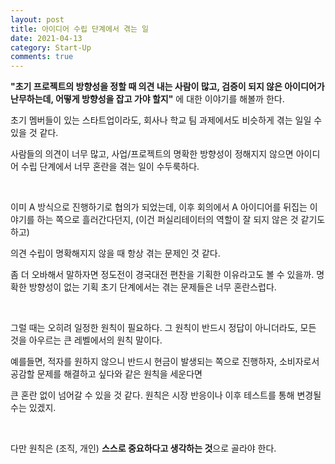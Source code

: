 ```yaml
---
layout: post
title: 아이디어 수립 단계에서 겪는 일
date: 2021-04-13
category: Start-Up
comments: true
---
```


**"초기 프로젝트의 방향성을 정할 때 의견 내는 사람이 많고, 검증이 되지 않은 아이디어가 난무하는데, 어떻게 방향성을 잡고 가야 할지"** 에 대한 이야기를 해볼까 한다.

초기 멤버들이 있는 스타트업이라도, 회사나 학교 팀 과제에서도 비슷하게 겪는 일일 수 있을 것 같다.

사람들의 의견이 너무 많고, 사업/프로젝트의 명확한 방향성이 정해지지 않으면 아이디어 수립 단계에서 너무 혼란을 겪는 일이 수두룩하다.

<br />

이미 A 방식으로 진행하기로 협의가 되었는데, 이후 회의에서 A 아이디어를 뒤집는 이야기를 하는 쪽으로 흘러간다던지, (이건 퍼실리테이터의 역할이 잘 되지 않은 것 같기도 하고)

의견 수립이 명확해지지 않을 때 항상 겪는 문제인 것 같다.

좀 더 오바해서 말하자면 정도전이 경국대전 편찬을 기획한 이유라고도 볼 수 있을까. 명확한 방향성이 없는 기획 초기 단계에서는 겪는 문제들은 너무 혼란스럽다.

<br />

그럴 때는 오히려 일정한 원칙이 필요하다. 그 원칙이 반드시 정답이 아니더라도, 모든 것을 아우르는 큰 레벨에서의 원칙 말이다.

예를들면, 적자를 원하지 않으니 반드시 현금이 발생되는 쪽으로 진행하자, 소비자로서 공감할 문제를 해결하고 싶다와 같은 원칙을 세운다면

큰 혼란 없이 넘어갈 수 있을 것 같다. 원칙은 시장 반응이나 이후 테스트를 통해 변경될 수는 있겠지.

<br />

다만 원칙은 (조직, 개인) **스스로 중요하다고 생각하는 것**으로 골라야 한다.
